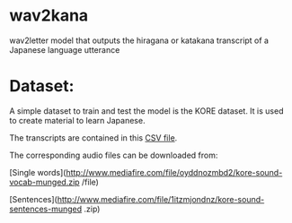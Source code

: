 # wav2kana
wav2letter model that outputs the hiragana or katakana transcript of a Japanese language utterance

# Dataset:

A simple dataset to train and test the model is the KORE dataset. It is used to create material to learn Japanese.

The transcripts are contained in this [CSV file](https://docs.google.com/spreadsheets/d/1uaUcQNyADAwP4k5rb0UNiQ1c8wPtWl1plqDHQryr75E/edit#gid=0).

The corresponding audio files can be downloaded from:

[Single words](http://www.mediafire.com/file/oyddnozmbd2/kore-sound-vocab-munged.zip
/file)

[Sentences](http://www.mediafire.com/file/1itzmjondnz/kore-sound-sentences-munged
.zip)
